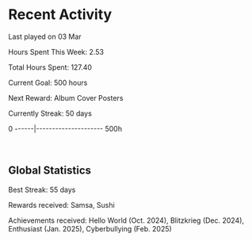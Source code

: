 # Recent Activity
Last played on 03 Mar  

Hours Spent This Week: 2.53  

Total Hours Spent: 127.40  

Current Goal: 500 hours  

Next Reward: Album Cover Posters 

Currently Streak: 50 days 

0 ------|--------------------- 500h  
<br><br>

## Global Statistics
Best Streak: 55 days

Rewards received: Samsa, Sushi

Achievements received: Hello World (Oct. 2024), Blitzkrieg (Dec. 2024), Enthusiast (Jan. 2025), Cyberbullying (Feb. 2025)

